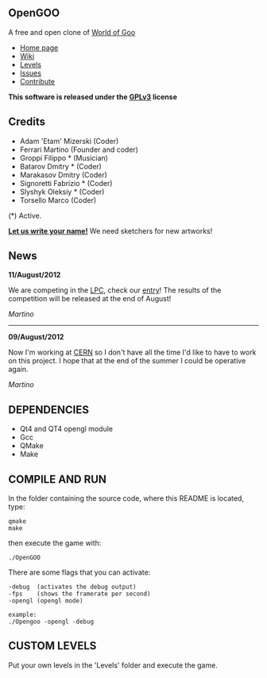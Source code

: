 ## OpenGOO

A free and open clone of [World of Goo](http://www.worldofgoo.com/)

* [Home page](http://mandarancio.github.com/OpenGOO/)
* [Wiki](https://github.com/Mandarancio/OpenGOO/wiki)
* [Levels](http://opengoolevels.comeze.com/)
* [Issues](https://github.com/Mandarancio/OpenGOO/issues)
* [Contribute](https://github.com/Mandarancio/OpenGOO/wiki/How-to-collaborate)

__This software is released under the [GPLv3](http://www.gnu.org/licenses/gpl-3.0.html) license__


## Credits

* Adam 'Etam' Mizerski          (Coder)
* Ferrari Martino               (Founder and coder)
* Groppi Filippo *              (Musician)
* Batarov Dmitry *              (Coder)
* Marakasov Dmitry              (Coder)
* Signoretti Fabrizio *         (Coder)
* Slyshyk Oleksiy *             (Coder)
* Torsello Marco                (Coder)

(*) Active.


[**Let us write your name!**](https://github.com/Mandarancio/OpenGOO/wiki/How-to-collaborate) We need sketchers for new artworks!

## News

__11/August/2012__

We are competing in the [LPC](lpc.opengameart.org), check our [entry](http://opengameart.org/lpc-code-entries)!
The results of the competition will be released at the end of August!

_Martino_

* * *

__09/August/2012__

Now I'm working at [CERN](www.cern.ch) so I don't have all the time I'd like to have to work on this project.
I hope that at the end of the summer I could be operative again.

_Martino_

## DEPENDENCIES

* Qt4 and QT4 opengl module
* Gcc
* QMake
* Make

## COMPILE AND RUN

In the folder containing the source code, where this README is located, type:

    qmake
    make

then execute the game with:

    ./OpenGOO

There are some flags that you can activate:
  
    -debug  (activates the debug output)
    -fps    (shows the framerate per second)
    -opengl (opengl mode)

    example:
    ./Opengoo -opengl -debug

## CUSTOM LEVELS

Put your own levels in the 'Levels' folder and execute the game.